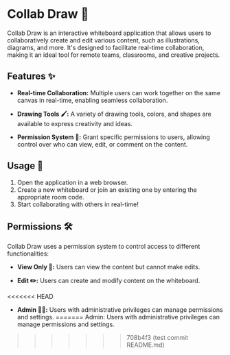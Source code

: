 # Collab Draw 🎨

Collab Draw is an interactive whiteboard application that allows users to collaboratively create and edit various content, such as illustrations, diagrams, and more. It's designed to facilitate real-time collaboration, making it an ideal tool for remote teams, classrooms, and creative projects.

## Features ✨

- **Real-time Collaboration:** Multiple users can work together on the same canvas in real-time, enabling seamless collaboration.

- **Drawing Tools 🖌️:** A variety of drawing tools, colors, and shapes are available to express creativity and ideas.

- **Permission System 🔐:** Grant specific permissions to users, allowing control over who can view, edit, or comment on the content.

## Usage 🚀

1. Open the application in a web browser.
2. Create a new whiteboard or join an existing one by entering the appropriate room code.
3. Start collaborating with others in real-time!

## Permissions 🛠️

Collab Draw uses a permission system to control access to different functionalities:

- **View Only 👀:** Users can view the content but cannot make edits.

- **Edit ✏️:** Users can create and modify content on the whiteboard.

<<<<<<< HEAD
- **Admin 🧑‍💼:** Users with administrative privileges can manage permissions and settings.
=======
    Admin: Users with administrative privileges can manage permissions and settings.

    
>>>>>>> 708b4f3 (test commit README.md)
